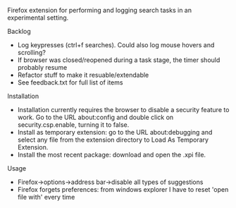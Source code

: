 Firefox extension for performing and logging search tasks in an experimental setting.

Backlog
* Log keypresses (ctrl+f searches). Could also log mouse hovers and scrolling?
* If browser was closed/reopened during a task stage, the timer should probably resume
* Refactor stuff to make it resuable/extendable
* See feedback.txt for full list of items

Installation
* Installation currently requires the browser to disable a security feature to work. Go to the URL about:config and double click on security.csp.enable, turning it to false.
* Install as temporary extension: go to the URL about:debugging and select any file from the extension directory to Load As Temporary Extension.  
* Install the most recent package: download and open the .xpi file.

Usage
* Firefox->options->address bar->disable all types of suggestions
* Firefox forgets preferences: from windows explorer I have to reset 'open file with' every time
